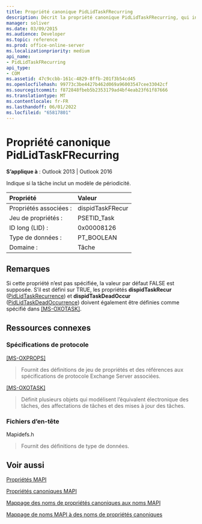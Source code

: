 ```yaml
---
title: Propriété canonique PidLidTaskFRecurring
description: Décrit la propriété canonique PidLidTaskFRecurring, qui indique si la tâche inclut un modèle de périodicité.
manager: soliver
ms.date: 03/09/2015
ms.audience: Developer
ms.topic: reference
ms.prod: office-online-server
ms.localizationpriority: medium
api_name:
- PidLidTaskFRecurring
api_type:
- COM
ms.assetid: 47c9ccbb-161c-4829-8ffb-201f3b54cd45
ms.openlocfilehash: 99773c3be4427b462d069a96003547cee33042cf
ms.sourcegitcommit: f872848fbeb5b2353179ad4bf4eab23f61f87666
ms.translationtype: MT
ms.contentlocale: fr-FR
ms.lasthandoff: 06/01/2022
ms.locfileid: "65817801"
---
```

# <a name="pidlidtaskfrecurring-canonical-property"></a>Propriété canonique PidLidTaskFRecurring

  
  
**S’applique à** : Outlook 2013 | Outlook 2016 
  
Indique si la tâche inclut un modèle de périodicité.
  
|Propriété|Valeur|
|:-----|:-----|
|Propriétés associées :  <br/> |dispidTaskFRecur  <br/> |
|Jeu de propriétés :  <br/> |PSETID_Task  <br/> |
|ID long (LID) :  <br/> |0x00008126  <br/> |
|Type de données :  <br/> |PT_BOOLEAN  <br/> |
|Domaine :  <br/> |Tâche  <br/> |
   
## <a name="remarks"></a>Remarques

Si cette propriété n’est pas spécifiée, la valeur par défaut FALSE est supposée. S’il est défini sur TRUE, les propriétés **dispidTaskRecur** ([PidLidTaskRecurrence](pidlidtaskrecurrence-canonical-property.md)) et **dispidTaskDeadOccur** ([PidLidTaskDeadOccurrence](pidlidtaskdeadoccurrence-canonical-property.md)) doivent également être définies comme spécifié dans [[MS-OXOTASK]](https://msdn.microsoft.com/library/55600ec0-6195-4730-8436-59c7931ef27e%28Office.15%29.aspx).
  
## <a name="related-resources"></a>Ressources connexes

### <a name="protocol-specifications"></a>Spécifications de protocole

[[MS-OXPROPS]](https://msdn.microsoft.com/library/f6ab1613-aefe-447d-a49c-18217230b148%28Office.15%29.aspx)
  
> Fournit des définitions de jeu de propriétés et des références aux spécifications de protocole Exchange Server associées.
    
[[MS-OXOTASK]](https://msdn.microsoft.com/library/55600ec0-6195-4730-8436-59c7931ef27e%28Office.15%29.aspx)
  
> Définit plusieurs objets qui modélisent l’équivalent électronique des tâches, des affectations de tâches et des mises à jour des tâches.
    
### <a name="header-files"></a>Fichiers d’en-tête

Mapidefs.h
  
> Fournit des définitions de type de données.
    
## <a name="see-also"></a>Voir aussi



[Propriétés MAPI](mapi-properties.md)
  
[Propriétés canoniques MAPI](mapi-canonical-properties.md)
  
[Mappage des noms de propriétés canoniques aux noms MAPI](mapping-canonical-property-names-to-mapi-names.md)
  
[Mappage de noms MAPI à des noms de propriétés canoniques](mapping-mapi-names-to-canonical-property-names.md)

